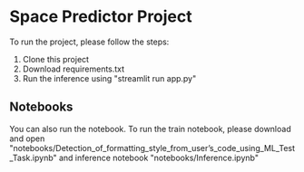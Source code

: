 # Space Predictor Project

To run the project, please follow the steps:

1) Clone this project
2) Download requirements.txt
3) Run the inference using "streamlit run app.py"


## Notebooks

You can also run the notebook.
To run the train notebook, please download and open "notebooks/Detection_of_formatting_style_from_user’s_code_using_ML_Test_Task.ipynb" and inference notebook "notebooks/Inference.ipynb"
